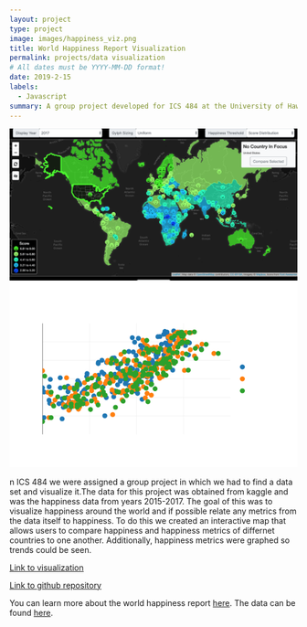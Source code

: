 ```yaml
---
layout: project
type: project
image: images/happiness_viz.png
title: World Happiness Report Visualization
permalink: projects/data visualization
# All dates must be YYYY-MM-DD format!
date: 2019-2-15
labels:
  - Javascript
summary: A group project developed for ICS 484 at the University of Hawaii at Manoa.
---
```


  <img class="ui small image" src="../images/happiness_viz.png">
  <img class="ui small image" src="../images/happines_graph.png">
  
n ICS 484 we were assigned a group project in which we had to find a data set and visualize it.The data for this project was obtained from kaggle and was the happiness data from years 2015-2017. The goal of this was to visualize happiness around the world and if possible relate any metrics from the data itself to happiness. To do this we created an interactive map that allows users to compare happiness and happiness metrics of differnet countries to one another. Additionally, happiness metrics were graphed so trends could be seen.

  
 
[Link to visualization](https://ics-484-fall-2018-team-app.github.io/Project-3/index.html#map)

[Link to github repository](https://github.com/ICS-484-Fall-2018-Team-App/Project-3)


You can learn more about the world happiness report [here](http://worldhappiness.report/).
The data can be found [here](https://www.kaggle.com/unsdsn/world-happiness).


